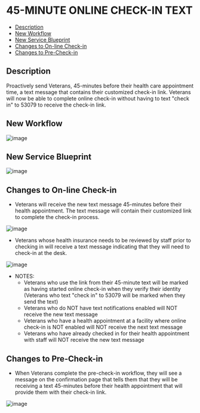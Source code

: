# 45-MINUTE ONLINE CHECK-IN TEXT 

- [Description](#description)
- [New Workflow](#new-workflow)
- [New Service Blueprint](#new-service-blueprint)
- [Changes to On-line Check-in](#changes-to-on-line-check-in)
- [Changes to Pre-Check-in](#changes-to-pre-check-in)

## Description

Proactively send Veterans, 45-minutes before their health care appointment time, a text message that contains their customized check-in link. Veterans will now be able to complete online check-in without having to text "check in" to 53079 to receive the check-in link.

## New Workflow

![image](https://github.com/department-of-veterans-affairs/va.gov-team/assets/86678742/4946ec47-0702-4ad5-8c67-23b28dc235b4)

## New Service Blueprint

![image](https://github.com/department-of-veterans-affairs/va.gov-team/assets/86678742/d10de5c7-674a-4d03-a55b-fa4da2710ddf)

## Changes to On-line Check-in

- Veterans will receive the new text message 45-minutes before their health appointment. The text message will contain their customized link to complete the check-in process.

![image](https://github.com/department-of-veterans-affairs/va.gov-team/assets/86678742/151c84d7-6845-4e0c-ac3a-f16024024d11)

- Veterans whose health insurance needs to be reviewed by staff prior to checking in will receive a text message indicating that they will need to check-in at the desk.

![image](https://github.com/department-of-veterans-affairs/va.gov-team/assets/86678742/25f99f90-40c4-436a-a789-1c9466d2cad2)

- NOTES:
    - Veterans who use the link from their 45-minute text will be marked as having started online check-in when they verify their identity (Veterans who text "check in" to 53079 will be marked when they send the text)
    - Veterans who do NOT have text notifications enabled will NOT receive the new text message
    - Veterans who have a health appointment at a facility where online check-in is NOT enabled will NOT receive the next text message
    - Veterans who have already checked in for their health appointment with staff will NOT receive the new text message 

## Changes to Pre-Check-in

- When Veterans complete the pre-check-in workflow, they will see a message on the confirmation page that tells them that they will be receiving a text 45-minutes before their health appointment that will provide them with their check-in link.

![image](https://github.com/department-of-veterans-affairs/va.gov-team/assets/86678742/c0a97e7e-18af-48b3-9519-938ce321a8ae)
